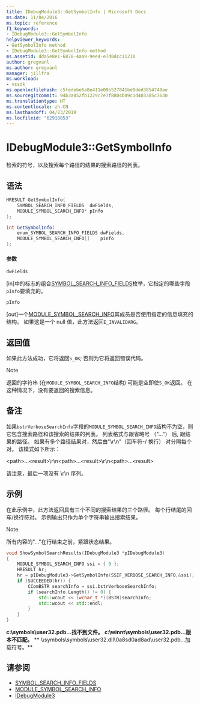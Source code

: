 ```yaml
---
title: IDebugModule3::GetSymbolInfo | Microsoft Docs
ms.date: 11/04/2016
ms.topic: reference
f1_keywords:
- IDebugModule3::GetSymbolInfo
helpviewer_keywords:
- GetSymbolInfo method
- IDebugModule3::GetSymbolInfo method
ms.assetid: dda5e8e1-6878-4aa9-9ee4-e7d0dcc11210
author: gregvanl
ms.author: gregvanl
manager: jillfra
ms.workload:
- vssdk
ms.openlocfilehash: c5fedebe6a8e411e09b527841bd0ded3854749ae
ms.sourcegitcommit: 94b3a052fb1229c7e7f8804b09c1d403385c7630
ms.translationtype: HT
ms.contentlocale: zh-CN
ms.lasthandoff: 04/23/2019
ms.locfileid: "62918853"
---
```

# <a name="idebugmodule3getsymbolinfo"></a>IDebugModule3::GetSymbolInfo
检索的符号，以及搜索每个路径的结果的搜索路径的列表。

## <a name="syntax"></a>语法

```cpp
HRESULT GetSymbolInfo(
    SYMBOL_SEARCH_INFO_FIELDS  dwFields,
    MODULE_SYMBOL_SEARCH_INFO* pInfo
);
```

```csharp
int GetSymbolInfo(
    enum_SYMBOL_SEARCH_INFO_FIELDS dwFields,
    MODULE_SYMBOL_SEARCH_INFO[]    pinfo
);
```

#### <a name="parameters"></a>参数
`dwFields`

 [in]中的标志的组合[SYMBOL_SEARCH_INFO_FIELDS](../../../extensibility/debugger/reference/symbol-search-info-fields.md)枚举，它指定的哪些字段`pInfo`要填充的。

`pInfo`

 [out]一个[MODULE_SYMBOL_SEARCH_INFO](../../../extensibility/debugger/reference/module-symbol-search-info.md)其成员是否使用指定的信息填充的结构。 如果这是一个 null 值，此方法返回`E_INVALIDARG`。

## <a name="return-value"></a>返回值
如果此方法成功，它将返回`S_OK`; 否则为它将返回错误代码。

> [!NOTE]
> 返回的字符串 (在`MODULE_SYMBOL_SEARCH_INFO`结构) 可能是空即使`S_OK`返回。 在这种情况下，没有要返回的搜索信息。

## <a name="remarks"></a>备注
如果`bstrVerboseSearchInfo`字段的`MODULE_SYMBOL_SEARCH_INFO`结构不为空，则它包含搜索路径和该搜索的结果的列表。 列表格式与跟省略号 （"..."） 后, 跟结果的路径。 如果有多个路径结果对，然后由"\r\n"（回车符-/ 换行） 对分隔每个对。 该模式如下所示：

\<path>...\<result>\r\n\<path>...\<result>\r\n\<path>...\<result>

请注意，最后一项没有 \r\n 序列。

## <a name="example"></a>示例
在此示例中，此方法返回具有三个不同的搜索结果的三个路径。 每个行结尾的回车/换行符对。 示例输出只作为单个字符串输出搜索结果。

> [!NOTE]
> 所有内容的"..."在行结束之前，紧跟状态结果。

```cpp
void ShowSymbolSearchResults(IDebugModule3 *pIDebugModule3)
{
    MODULE_SYMBOL_SEARCH_INFO ssi = { 0 };
    HRESULT hr;
    hr = pIDebugModule3->GetSymbolInfo(SSIF_VERBOSE_SEARCH_INFO,&ssi);
    if (SUCCEEDED(hr)) {
        CComBSTR searchInfo = ssi.bstrVerboseSearchInfo;
        if (searchInfo.Length() != 0) {
            std::wcout << (wchar_t *)(BSTR)searchInfo;
            std::wcout << std::endl;
        }
    }
}
```

**c:\symbols\user32.pdb...找不到文件。** 
 **c:\winnt\symbols\user32.pdb...版本不匹配。** 
 ** \\\symbols\symbols\user32.dll\0a8sd0ad8ad\user32.pdb...加载符号。**

## <a name="see-also"></a>请参阅

- [SYMBOL_SEARCH_INFO_FIELDS](../../../extensibility/debugger/reference/symbol-search-info-fields.md)
- [MODULE_SYMBOL_SEARCH_INFO](../../../extensibility/debugger/reference/module-symbol-search-info.md)
- [IDebugModule3](../../../extensibility/debugger/reference/idebugmodule3.md)
